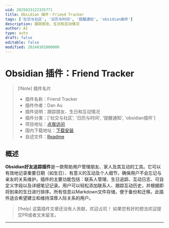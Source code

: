 ```yaml
---
uid: 2025033122335771
title: Obsidian 插件：Friend Tracker
tags: ['社交与社区', '日历与时间', '提醒通知', 'obsidian插件']
description: 跟踪朋友、生日和互动情况
author: AI
type: auto
draft: false
editable: false
modified: 20240101000000
---
```


# Obsidian 插件：Friend Tracker

> [!Note] 插件名片
> - 插件名称：Friend Tracker
> - 插件作者：Dan Au
> - 插件说明：跟踪朋友、生日和互动情况
> - 插件分类：['社交与社区', '日历与时间', '提醒通知', 'obsidian插件']
> - 项目地址：[点我访问](https://github.com/buzzguy/friend-tracker)
> - 国内下载地址：[下载安装](https://pkmer.cn/products/plugin/pluginMarket/?friend-tracker)
> - 自述文件：[Readme](https://ghproxy.net/https://raw.githubusercontent.com/buzzguy/friend-tracker/master/README.md)



## 概述

**Obsidian好友追踪插件**是一款帮助用户管理朋友、家人及其互动的工具。它可以有效地记录重要日期（如生日）、有意义的互动及个人细节，确保用户不会忘记与亲友的关系维护。插件的主要功能包括：联系人管理、生日追踪、互动日志、可自定义字段以及详细笔记记录。用户可以轻松添加联系人、跟踪互动历史，并根据即将到来的生日进行排序。所有信息以Markdown文件存储，便于备份和迁移。此插件适合希望建立和维持深厚人际关系的用户。


> [!help] 
> 这篇插件文章还没有人贡献，欢迎占坑！
> 如果您有好的想法欢迎提交PR或者文末留言。
> 

---



